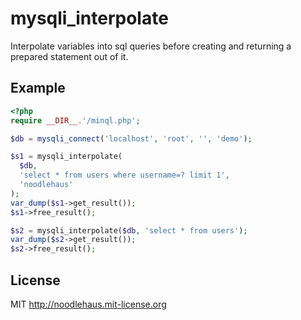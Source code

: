 # mysqli_interpolate

Interpolate variables into sql queries before creating and returning
a prepared statement out of it.

## Example

```php
<?php
require __DIR__.'/minql.php';

$db = mysqli_connect('localhost', 'root', '', 'demo');

$s1 = mysqli_interpolate(
  $db,
  'select * from users where username=? limit 1',
  'noodlehaus'
);
var_dump($s1->get_result());
$s1->free_result();

$s2 = mysqli_interpolate($db, 'select * from users');
var_dump($s2->get_result());
$s2->free_result();
```

## License

MIT <http://noodlehaus.mit-license.org>
